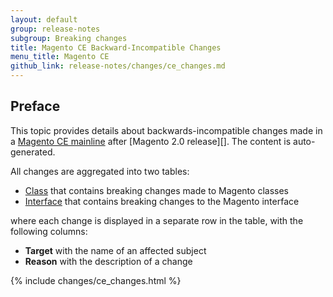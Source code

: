 ```yaml
---
layout: default
group: release-notes
subgroup: Breaking changes
title: Magento CE Backward-Incompatible Changes
menu_title: Magento CE
github_link: release-notes/changes/ce_changes.md
---
```


## Preface

This topic provides details about backwards-incompatible changes made in a [Magento CE mainline][] after [Magento 2.0 release][]. The content is auto-generated.

All changes are aggregated into two tables:

- [Class][] that contains breaking changes made to Magento classes
- [Interface][] that contains breaking changes to the Magento interface

where each change is displayed in a separate row in the table, with the following columns:

- **Target** with the name of an affected subject
- **Reason** with the description of a change

{% include changes/ce_changes.html %}

<!-- LINK DEFINITIONS -->

[Magento CE mainline]: https://github.com/magento/magento2
[Magento 2.0]: https://github.com/magento/magento2/tree/4cae5d058b7ad877b2ec7d2b6fa0a500f7c16860

[Class]: #class
[Interface]: #interface